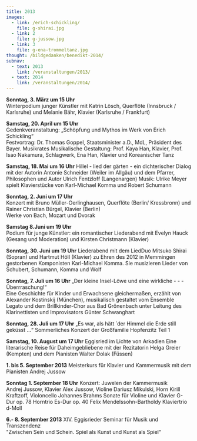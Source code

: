 ```yaml
---
title: 2013
images:
  - link: /erich-schickling/
    file: g-shirai.jpg
  - link: 2
    file: g-jussow.jpg
  - link: 3
    file: g-ena-trommeltanz.jpg
thought: /bildgedanken/benedikt-2014/
subnav:
  - text: 2013
    link: /veranstaltungen/2013/
  - text: 2014
    link: /veranstaltungen/2014/
---
```


**Sonntag, 3. März um 15 Uhr**   
Winterpodium junger Künstler mit Katrin Lösch, Querflöte (Innsbruck / Karlsruhe) und Melanie Bähr, Klavier (Karlsruhe / Frankfurt)

**Samstag, 20. April um 15 Uhr**   
Gedenkveranstaltung: „Schöpfung und Mythos im Werk von Erich Schickling“  
Festvortrag: Dr. Thomas Goppel, Staatsminister a.D., MdL, Präsident des Bayer. Musikrates Musikalische Gestaltung: Prof. Kaya Han, Klavier, Prof. Isao Nakamura, Schlagwerk, Ena Han, Klavier und Koreanischer Tanz
 
**Samstag, 18. Mai um 16 Uhr**
Hillel - lied der gärten - ein dichterischer Dialog
mit der Autorin Antonie Schneider (Weiler im Allgäu) und dem Pfarrer, Philosophen und Autor Ulrich Fentzloff (Langenargen)
Musik: Ulrike Meyer spielt Klavierstücke von Karl-Michael Komma und Robert Schumann

**Sonntag, 2. Juni um 17 Uhr**   
Konzert mit Bruno Müller-Oerlinghausen, Querflöte (Berlin/ Kressbronn) und Rainer Christian Bürgel, Klavier (Berlin)  
Werke von Bach, Mozart und Dvorak

**Samstag 8.Juni um 19 Uhr**  
Podium für junge Künstler: ein romantischer Liederabend
mit Evelyn Hauck (Gesang und Moderation) und Kirsten Christmann (Klavier) 
 
**Sonntag, 30. Juni um 19 Uhr** 
Liederabend mit dem LiedDuo Mitsuko Shirai (Sopran) und Hartmut Höll (Klavier)
zu Ehren des 2012 in Memmingen gestorbenen Komponisten Karl-Michael Komma.
Sie musizieren Lieder von Schubert, Schumann, Komma und Wolf
 
**Sonntag, 7. Juli um 16 Uhr**
„Der kleine Insel-Löwe und eine wirkliche - - - Überrraschung!“   
Eine Geschichte für Kinder und Erwachsene gleichermaßen, erzählt von Alexander Kostinskij (München), musikalisch gestaltet vom Ensemble Legato und dem Brillkinder-Chor aus Bad Grönenbach unter Leitung des Klarinettisten und Improvisators Günter Schwanghart
 
**Sonntag, 28. Juli um 17 Uhr** 
 „Es war, als hätt ́ der Himmel die Erde still geküsst ...“
Sommerliches Konzert der Großfamilie Hopfenzitz Teil 1
 
**Samstag, 10. August um 17 Uhr** Eggisried im Lichte von Arkadien
Eine literarische Reise für Daheimgebliebene
mit der Rezitatorin Helga Greier (Kempten) und dem Pianisten Walter Dolak (Füssen)
 
**1. bis 5. September 2013**
Meisterkurs für Klavier und Kammermusik mit dem Pianisten Andrej Jussow 
 
**Sonntag 1. September 18 Uhr** 
Konzert: Juwelen der Kammermusik  
Andrej Jussow, Klavier    Alex Jussow, Violine
Dariusz Mikulski, Horn    Kirill Kraftzoff, Violoncello
Johannes Brahms	 Sonate für Violine und Klavier G-Dur op. 78
Horntrio Es-Dur op. 40
Felix Mendelssohn-Bartholdy Klaviertrio d-Moll

**6.- 8. September 2013**
XIV. Eggisrieder Seminar für Musik und Transzendenz  
"Zwischen Sein und Schein. Spiel als Kunst und Kunst als Spiel“

